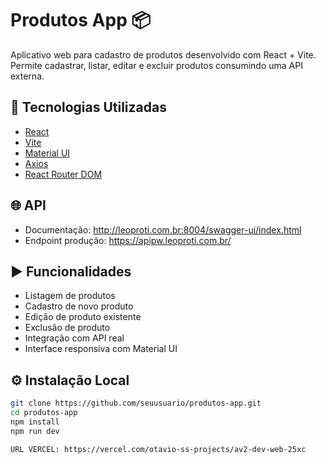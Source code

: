 # Produtos App 📦

Aplicativo web para cadastro de produtos desenvolvido com React + Vite. Permite cadastrar, listar, editar e excluir produtos consumindo uma API externa.

## 🔧 Tecnologias Utilizadas

- [React](https://reactjs.org/)
- [Vite](https://vitejs.dev/)
- [Material UI](https://mui.com/)
- [Axios](https://axios-http.com/)
- [React Router DOM](https://reactrouter.com/)

## 🌐 API

- Documentação: http://leoproti.com.br:8004/swagger-ui/index.html  
- Endpoint produção: https://apipw.leoproti.com.br/

## ▶️ Funcionalidades

- Listagem de produtos
- Cadastro de novo produto
- Edição de produto existente
- Exclusão de produto
- Integração com API real
- Interface responsiva com Material UI

## ⚙️ Instalação Local

```bash
git clone https://github.com/seuusuario/produtos-app.git
cd produtos-app
npm install
npm run dev

URL VERCEL: https://vercel.com/otavio-ss-projects/av2-dev-web-25xc
